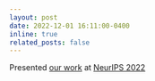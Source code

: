 ```yaml
---
layout: post
date: 2022-12-01 16:11:00-0400
inline: true
related_posts: false
---
```


Presented [our work](https://proceedings.neurips.cc/paper_files/paper/2022/file/46e654963ca9f2b9ff05d1bbfce2420c-Paper-Conference.pdf) at [NeurIPS 2022](https://nips.cc/Conferences/2022)